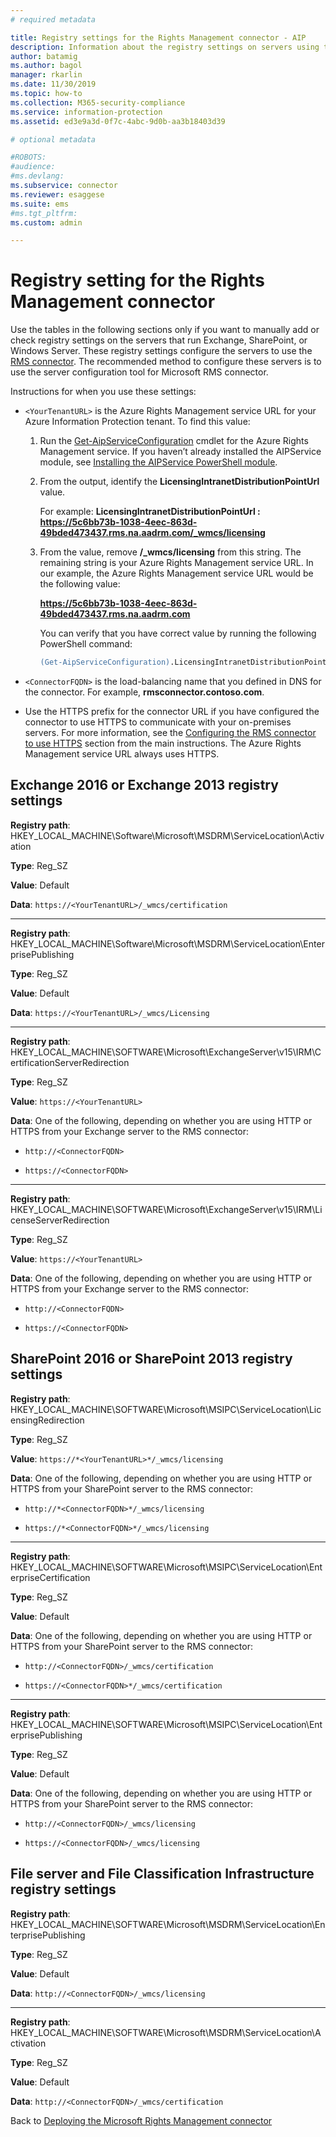 ```yaml
---
# required metadata

title: Registry settings for the Rights Management connector - AIP
description: Information about the registry settings on servers using the RMS connector. The recommended method to configure these settings is to use the server configuration tool for Microsoft RMS connector.
author: batamig
ms.author: bagol
manager: rkarlin
ms.date: 11/30/2019
ms.topic: how-to
ms.collection: M365-security-compliance
ms.service: information-protection
ms.assetid: ed3e9a3d-0f7c-4abc-9d0b-aa3b18403d39

# optional metadata

#ROBOTS:
#audience:
#ms.devlang:
ms.subservice: connector
ms.reviewer: esaggese
ms.suite: ems
#ms.tgt_pltfrm:
ms.custom: admin

---
```



# Registry setting for the Rights Management connector



Use the tables in the following sections only if you want to manually add or check registry settings on the servers that run Exchange, SharePoint, or Windows Server. These registry settings configure the servers to use the [RMS connector](deploy-rms-connector.md). The recommended method to configure these servers is to use the server configuration tool for Microsoft RMS connector.

Instructions for when you use these settings:

-   `<YourTenantURL>` is the Azure Rights Management service URL for your Azure Information Protection tenant. To find this value:

    1.  Run the [Get-AipServiceConfiguration](/powershell/module/aipservice/get-aipserviceconfiguration) cmdlet for the Azure Rights Management service. If you haven’t already installed the AIPService module, see [Installing the AIPService PowerShell module](install-powershell.md).

    2.  From the output, identify the **LicensingIntranetDistributionPointUrl** value.

        For example: **LicensingIntranetDistributionPointUrl   : https://5c6bb73b-1038-4eec-863d-49bded473437.rms.na.aadrm.com/_wmcs/licensing**

    3.  From the value, remove **/_wmcs/licensing** from this string. The remaining string is your Azure Rights Management service URL. In our example, the Azure Rights Management service URL would be the following value:

        **https://5c6bb73b-1038-4eec-863d-49bded473437.rms.na.aadrm.com**
        
        You can verify that you have correct value by running the following PowerShell command:

        ```ps
        (Get-AipServiceConfiguration).LicensingIntranetDistributionPointUrl -match "https:\/\/[0-9A-Za-z\.-]*" | Out-Null; $matches[0]
        ```

-   `<ConnectorFQDN>` is the load-balancing name that you defined in DNS for the connector. For example, **rmsconnector.contoso.com**.

-   Use the HTTPS prefix for the connector URL if you have configured the connector to use HTTPS to communicate with your on-premises servers. For more information, see the [Configuring the RMS connector to use HTTPS](install-configure-rms-connector.md#configuring-the-rms-connector-to-use-https) section from the main instructions. The Azure Rights Management service URL always uses HTTPS.


## Exchange 2016 or Exchange 2013 registry settings

**Registry path**: HKEY_LOCAL_MACHINE\Software\Microsoft\MSDRM\ServiceLocation\Activation

**Type**: Reg_SZ

**Value**: Default

**Data**: `https://<YourTenantURL>/_wmcs/certification`

---

**Registry path**: HKEY_LOCAL_MACHINE\Software\Microsoft\MSDRM\ServiceLocation\EnterprisePublishing

**Type**: Reg_SZ

**Value**: Default

**Data**: `https://<YourTenantURL>/_wmcs/Licensing`

---

**Registry path**: HKEY_LOCAL_MACHINE\SOFTWARE\Microsoft\ExchangeServer\v15\IRM\CertificationServerRedirection

**Type**: Reg_SZ

**Value**: `https://<YourTenantURL>`


**Data**: One of the following, depending on whether you are using HTTP or HTTPS from your Exchange server to the RMS connector:

- `http://<ConnectorFQDN>`

- `https://<ConnectorFQDN>`

---

**Registry path**: HKEY_LOCAL_MACHINE\SOFTWARE\Microsoft\ExchangeServer\v15\IRM\LicenseServerRedirection

**Type**: Reg_SZ

**Value**: `https://<YourTenantURL>`


**Data**: One of the following, depending on whether you are using HTTP or HTTPS from your Exchange server to the RMS connector:

- `http://<ConnectorFQDN>`

- `https://<ConnectorFQDN>`


## SharePoint 2016 or SharePoint 2013 registry settings

**Registry path**: HKEY_LOCAL_MACHINE\SOFTWARE\Microsoft\MSIPC\ServiceLocation\LicensingRedirection

**Type**: Reg_SZ

**Value**: `https://*<YourTenantURL>*/_wmcs/licensing`


**Data**: One of the following, depending on whether you are using HTTP or HTTPS from your SharePoint server to the RMS connector:

- `http://*<ConnectorFQDN>*/_wmcs/licensing`

- `https://*<ConnectorFQDN>*/_wmcs/licensing`

---

**Registry path**: HKEY_LOCAL_MACHINE\SOFTWARE\Microsoft\MSIPC\ServiceLocation\EnterpriseCertification

**Type**: Reg_SZ

**Value**: Default

**Data**: One of the following, depending on whether you are using HTTP or HTTPS from your SharePoint server to the RMS connector:

- `http://<ConnectorFQDN>/_wmcs/certification`

- `https://<ConnectorFQDN>*/_wmcs/certification`

---

**Registry path**: HKEY_LOCAL_MACHINE\SOFTWARE\Microsoft\MSIPC\ServiceLocation\EnterprisePublishing

**Type**: Reg_SZ

**Value**: Default


**Data**: One of the following, depending on whether you are using HTTP or HTTPS from your SharePoint server to the RMS connector:

- `http://<ConnectorFQDN>/_wmcs/licensing`

- `https://<ConnectorFQDN>/_wmcs/licensing`




## File server and File Classification Infrastructure registry settings

**Registry path**: HKEY_LOCAL_MACHINE\SOFTWARE\Microsoft\MSDRM\ServiceLocation\EnterprisePublishing

**Type**: Reg_SZ

**Value**: Default

**Data**: `http://<ConnectorFQDN>/_wmcs/licensing`

---

**Registry path**: HKEY_LOCAL_MACHINE\SOFTWARE\Microsoft\MSDRM\ServiceLocation\Activation

**Type**: Reg_SZ

**Value**: Default

**Data**: `http://<ConnectorFQDN>/_wmcs/certification`


Back to [Deploying the Microsoft Rights Management connector](deploy-rms-connector.md)
